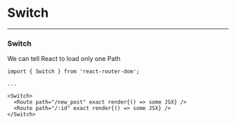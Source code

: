 # Switch

---

### **Switch**

We can tell React to load only one Path

```
import { Switch } from 'react-router-dom';

... 

<Switch>
  <Route path="/new_post" exact render{() => some JSX} />
  <Route path="/:id" exact render{() => some JSX} />
</Switch>
```



